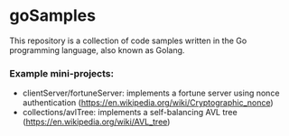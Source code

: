 # goSamples

This repository is a collection of code samples written in the Go programming language, also known as Golang.

### Example mini-projects:

- clientServer/fortuneServer: implements a fortune server using nonce authentication (https://en.wikipedia.org/wiki/Cryptographic_nonce)
- collections/avlTree: implements a self-balancing AVL tree (https://en.wikipedia.org/wiki/AVL_tree)
